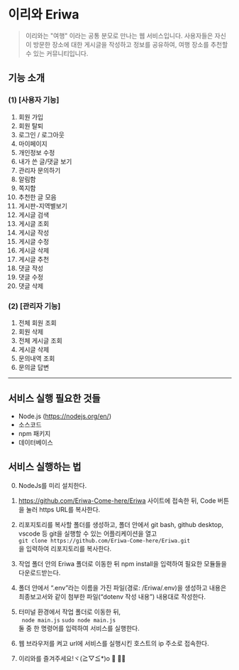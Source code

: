 # 이리와 Eriwa
>이리와는 "여행" 이라는 공통 분모로 만나는 웹 서비스입니다.
>사용자들은 자신이 방문한 장소에 대한 게시글을 작성하고 정보를 공유하여, 여행 장소를 추천할 수 있는 커뮤니티입니다.

## 기능 소개
### (1) [사용자 기능]
1. 회원 가입
2. 회원 탈퇴
3. 로그인 / 로그아웃
4. 마이페이지
5. 개인정보 수정
6. 내가 쓴 글/댓글 보기
7. 관리자 문의하기
8. 알림함
9. 쪽지함
10. 추천한 글 모음
11. 게시판-지역별보기
12. 게시글 검색
13. 게시글 조회
14. 게시글 작성
15. 게시글 수정
16. 게시글 삭제
17. 게시글 추천
18. 댓글 작성
19. 댓글 수정
20. 댓글 삭제

### (2) [관리자 기능]
1. 전체 회원 조회
2. 회원 삭제
3. 전체 게시글 조회
4. 게시글 삭제
5. 문의내역 조회
6. 문의글 답변

-------
## 서비스 실행 필요한 것들
- Node.js (https://nodejs.org/en/)
- 소스코드
- npm 패키지
- 데이터베이스

## 서비스 실행하는 법
0. NodeJs를 미리 설치한다.

1. https://github.com/Eriwa-Come-here/Eriwa 사이트에 접속한 뒤, Code 버튼을 눌러 https URL를 복사한다.

2. 리포지토리를 복사할 폴더를 생성하고, 폴더 안에서 git bash, github desktop, vscode 등 git을 실행할 수 있는 어플리케이션을 열고 </br>
``` git clone https://github.com/Eriwa-Come-here/Eriwa.git ``` 
</br> 을 입력하여 리포지토리를 복사한다.

3. 작업 폴더 안의 Eriwa 폴더로 이동한 뒤 npm install을 입력하여 필요한 모듈들을 다운로드받는다.

4. 폴더 안에서 “.env”라는 이름을 가진 파일(경로: /Eriwa/.env)을 생성하고 내용은 최종보고서와 같이 첨부한 파일(“dotenv 작성 내용”) 내용대로 작성한다.

5. 터미널 환경에서 작업 폴더로 이동한 뒤, </br>
``` node main.js```
``` sudo node main.js ``` </br>
둘 중 한 명령어를 입력하여 서비스를 실행한다.

6. 웹 브라우저를 켜고 url에 서비스를 실행시킨 호스트의 ip 주소로 접속한다.

7. 이리와를 즐겨주세요!ヾ(≧▽≦*)o  🚗 💨💨


